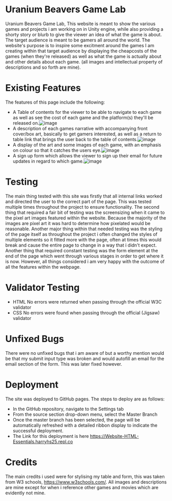 # Uranium Beavers Game Lab
Uranium Beavers Game Lab,
This website is meant to show the various games and projects i am working on in Unity engine, while also 
providing a shorty story or blurb to give the viewer an idea of what the game is about. 
The target audience is meant to be gamers all around the world. The website's purpose is to 
inspire some excitment around the games I am creating within that target audience by displaying the cheapcosts of 
the games (when they're released) as well as what the game is actually about and other details about each game. (all images and intellectual property of descriptions and so forth are mine).
# Existing Features
The features of this page include the following:
- A Table of contents for the viewer to be able to navigate to each game as well as see the cost of each game and the platform(s) they'll be released on.![image](https://user-images.githubusercontent.com/87052254/131336843-116bfb4e-8707-4a38-86fb-8952ef5d6ccb.png)
- A description of each games narrative with accompanying front cover/box art, basically to get gamers interested, as well as a return to table link that brings the user back to the table of contents.![image](https://user-images.githubusercontent.com/87052254/131337036-e06aade4-6505-437d-a34c-fb631c32471c.png)
- A display of the art and some images of each game, with an emphasis on colour so that it catches the users eye.![image](https://user-images.githubusercontent.com/87052254/131337240-4c5e8b4a-96d6-42b9-a212-1eeb811190c5.png)
- A sign up form which allows the viewer to sign up their email for future updates in regard to which game.![image](https://user-images.githubusercontent.com/87052254/131337413-98bca416-76d2-4e6a-b772-bdec87a5d3f6.png)
# Testing
The main thing tested with this site was firstly that all internal links worked and directed the user to the correct part of the page. This was tested multiple times throughout the project to ensure functionality.
The second thing that required a fair bit of testing was the screensizing when it came to the pixel art images featured within the website. Because the majority of the images are pixel art it was hard to determine how pixelated would be reasonable. Another major thing within that needed testing was the styling of the page itself as throughout the project i often changed the styles of multiple elements so it fitted more with the page, often at times this would break and cause the entire page to change in a way that i didn't expect. Another thing that required constant testing was the form element at the end of the page which went through various stages in order to get where it is now. However, all things considered i am very happy with the outcome of all the features within the webpage.
# Validator Testing
- HTML No errors were returned when passing through the official W3C validator
- CSS No errors were found when passing through the official (Jigsaw) validator

# Unfixed Bugs
There were no unfixed bugs that i am aware of but a worthy mention would be that my submit input type was broken and would autofill an email for the email section of the form. This was later fixed however.
# Deployment
The site was deployed to GitHub pages. The steps to deploy are as follows:
- In the GitHub repository, navigate to the Settings tab
- From the source section drop-down menu, select the Master Branch
- Once the master branch has been selected, the page will be automatically refreshed with a detailed ribbon display to indicate the successful deployment.
- The Link for this deployment is here https://Website-HTML-Essentials.harryhs25.repl.co
# Credits
The main credits i used were for stylising my table and form, this was taken from W3 schools, https://www.w3schools.com/.
All images and descriptions are mine except for when i reference other games and movies which are evidently not mine.
